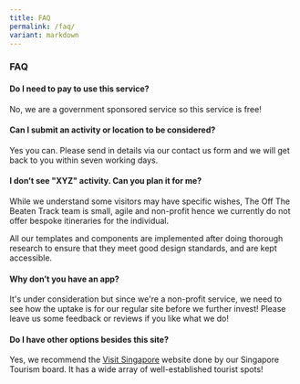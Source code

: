 ```yaml
---
title: FAQ
permalink: /faq/
variant: markdown
---
```

### **FAQ**

#### Do I need to pay to use this service?

No, we are a government sponsored service so this service is free!

#### Can I submit an activity or location to be considered?

Yes you can. Please send in details via our contact us form and we will get back to you within seven working days.

#### I don’t see "XYZ" activity. Can you plan it for me?

While we understand some visitors may have specific wishes, The Off The Beaten Track team is small, agile and non-profit hence we currently do not offer bespoke itineraries for the individual.

All our templates and components are implemented after doing thorough research to ensure that they meet good design standards, and are kept accessible.

#### Why don’t you have an app?

It's under consideration but since we're a non-profit service, we need to see how the uptake is for our regular site before we further invest! Please leave us some feedback or reviews if you like what we do!

#### Do I have other options besides this site?

Yes, we recommend the [Visit Singapore](https://www.visitsingapore.com/) website done by our Singapore Tourism board. It has a wide array of well-established tourist spots! 

